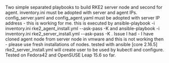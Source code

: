 Two simple separated playbooks to build RKE2 server node and second for agent.
inventory.ini must be adopted with server and agent IPs.
config_server.yaml and config_agent.yaml must be adopted with server IP address - this is working for me.
this is executed by ansible-playbook -i inventory.ini rke2_agent_install.yml --ask-pass -K and ansible-playbook -i inventory.ini rke2_server_install.yml --ask-pass -K .
Issue I had - I have cloned agent node from server node in vmware and this is not working then - please use fresh installations of nodes.
tested with ansible [core 2.16.5]
rke2_server_install.yml will create user to be used by kubectl and configure.
Tested on Fedora42 and OpenSUSE Leap 15.6 so far.

